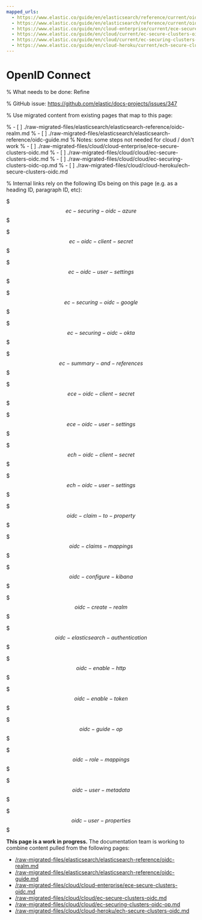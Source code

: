 ```yaml
---
mapped_urls:
  - https://www.elastic.co/guide/en/elasticsearch/reference/current/oidc-realm.html
  - https://www.elastic.co/guide/en/elasticsearch/reference/current/oidc-guide.html
  - https://www.elastic.co/guide/en/cloud-enterprise/current/ece-secure-clusters-oidc.html
  - https://www.elastic.co/guide/en/cloud/current/ec-secure-clusters-oidc.html
  - https://www.elastic.co/guide/en/cloud/current/ec-securing-clusters-oidc-op.html
  - https://www.elastic.co/guide/en/cloud-heroku/current/ech-secure-clusters-oidc.html
---
```


# OpenID Connect

% What needs to be done: Refine

% GitHub issue: https://github.com/elastic/docs-projects/issues/347

% Use migrated content from existing pages that map to this page:

% - [ ] ./raw-migrated-files/elasticsearch/elasticsearch-reference/oidc-realm.md
% - [ ] ./raw-migrated-files/elasticsearch/elasticsearch-reference/oidc-guide.md
%      Notes: some steps not needed for cloud / don't work
% - [ ] ./raw-migrated-files/cloud/cloud-enterprise/ece-secure-clusters-oidc.md
% - [ ] ./raw-migrated-files/cloud/cloud/ec-secure-clusters-oidc.md
% - [ ] ./raw-migrated-files/cloud/cloud/ec-securing-clusters-oidc-op.md
% - [ ] ./raw-migrated-files/cloud/cloud-heroku/ech-secure-clusters-oidc.md

% Internal links rely on the following IDs being on this page (e.g. as a heading ID, paragraph ID, etc):

$$$ec-securing-oidc-azure$$$

$$$ec-oidc-client-secret$$$

$$$ec-oidc-user-settings$$$

$$$ec-securing-oidc-google$$$

$$$ec-securing-oidc-okta$$$

$$$ec-summary-and-references$$$

$$$ece-oidc-client-secret$$$

$$$ece-oidc-user-settings$$$

$$$ech-oidc-client-secret$$$

$$$ech-oidc-user-settings$$$

$$$oidc-claim-to-property$$$

$$$oidc-claims-mappings$$$

$$$oidc-configure-kibana$$$

$$$oidc-create-realm$$$

$$$oidc-elasticsearch-authentication$$$

$$$oidc-enable-http$$$

$$$oidc-enable-token$$$

$$$oidc-guide-op$$$

$$$oidc-role-mappings$$$

$$$oidc-user-metadata$$$

$$$oidc-user-properties$$$

**This page is a work in progress.** The documentation team is working to combine content pulled from the following pages:

* [/raw-migrated-files/elasticsearch/elasticsearch-reference/oidc-realm.md](/raw-migrated-files/elasticsearch/elasticsearch-reference/oidc-realm.md)
* [/raw-migrated-files/elasticsearch/elasticsearch-reference/oidc-guide.md](/raw-migrated-files/elasticsearch/elasticsearch-reference/oidc-guide.md)
* [/raw-migrated-files/cloud/cloud-enterprise/ece-secure-clusters-oidc.md](/raw-migrated-files/cloud/cloud-enterprise/ece-secure-clusters-oidc.md)
* [/raw-migrated-files/cloud/cloud/ec-secure-clusters-oidc.md](/raw-migrated-files/cloud/cloud/ec-secure-clusters-oidc.md)
* [/raw-migrated-files/cloud/cloud/ec-securing-clusters-oidc-op.md](/raw-migrated-files/cloud/cloud/ec-securing-clusters-oidc-op.md)
* [/raw-migrated-files/cloud/cloud-heroku/ech-secure-clusters-oidc.md](/raw-migrated-files/cloud/cloud-heroku/ech-secure-clusters-oidc.md)